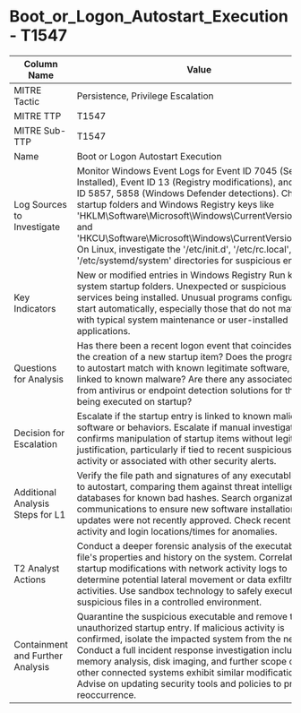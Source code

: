# Boot_or_Logon_Autostart_Execution - T1547

| Column Name | Value |
|-------------|-------|
| MITRE Tactic | Persistence, Privilege Escalation |
| MITRE TTP | T1547 |
| MITRE Sub-TTP | T1547 |
| Name | Boot or Logon Autostart Execution |
| Log Sources to Investigate | Monitor Windows Event Logs for Event ID 7045 (Service Installed), Event ID 13 (Registry modifications), and Event ID 5857, 5858 (Windows Defender detections). Check startup folders and Windows Registry keys like 'HKLM\Software\Microsoft\Windows\CurrentVersion\Run' and 'HKCU\Software\Microsoft\Windows\CurrentVersion\Run'. On Linux, investigate the '/etc/init.d', '/etc/rc.local', and '/etc/systemd/system' directories for suspicious entries. |
| Key Indicators | New or modified entries in Windows Registry Run keys or system startup folders. Unexpected or suspicious services being installed. Unusual programs configured to start automatically, especially those that do not match with typical system maintenance or user-installed applications. |
| Questions for Analysis | Has there been a recent logon event that coincides with the creation of a new startup item? Does the program set to autostart match with known legitimate software, or is it linked to known malware? Are there any associated alerts from antivirus or endpoint detection solutions for the files being executed on startup? |
| Decision for Escalation | Escalate if the startup entry is linked to known malicious software or behaviors. Escalate if manual investigation confirms manipulation of startup items without legitimate justification, particularly if tied to recent suspicious user activity or associated with other security alerts. |
| Additional Analysis Steps for L1 | Verify the file path and signatures of any executable set to autostart, comparing them against threat intelligence databases for known bad hashes. Search organizational communications to ensure new software installations or updates were not recently approved. Check recent user activity and login locations/times for anomalies. |
| T2 Analyst Actions | Conduct a deeper forensic analysis of the executable file's properties and history on the system. Correlate the startup modifications with network activity logs to determine potential lateral movement or data exfiltration activities. Use sandbox technology to safely execute suspicious files in a controlled environment. |
| Containment and Further Analysis | Quarantine the suspicious executable and remove the unauthorized startup entry. If malicious activity is confirmed, isolate the impacted system from the network. Conduct a full incident response investigation including memory analysis, disk imaging, and further scope out if other connected systems exhibit similar modifications. Advise on updating security tools and policies to prevent reoccurrence. |
